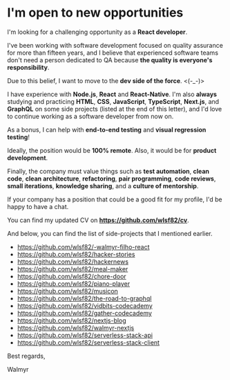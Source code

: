 # I'm open to new opportunities

I'm looking for a challenging opportunity as a **React developer**.

I've been working with software development focused on quality assurance for more than fifteen years, and I believe that experienced software teams don't need a person dedicated to QA because **the quality is everyone's responsibility**.

Due to this belief, I want to move to the **dev side of the force**. <(-_-)>

I have experience with **Node.js**, **React** and **React-Native**. I'm also **always** studying and practicing **HTML**, **CSS**, **JavaScript**, **TypeScript**, **Next.js**, and **GraphQL** on some side projects (listed at the end of this letter), and I'd love to continue working as a software developer from now on.

As a bonus, I can help with **end-to-end testing** and **visual regression testing**!

Ideally, the position would be **100% remote**.
Also, it would be for **product development**.

Finally, the company must value things such as **test automation**, **clean code**, **clean architecture**, **refactoring**, **pair programming**, **code reviews**, **small iterations**, **knowledge sharing**, and a **culture of mentorship**.

If your company has a position that could be a good fit for my profile, I'd be happy to have a chat.

You can find my updated CV on **https://github.com/wlsf82/cv**.

And below, you can find the list of side-projects that I mentioned earlier.

* https://github.com/wlsf82/-walmyr-filho-react
* https://github.com/wlsf82/hacker-stories
* https://github.com/wlsf82/hackernews
* https://github.com/wlsf82/meal-maker
* https://github.com/wlsf82/chore-door
* https://github.com/wlsf82/piano-player
* https://github.com/wlsf82/musicon
* https://github.com/wlsf82/the-road-to-graphql
* https://github.com/wlsf82/vidbits-codecademy
* https://github.com/wlsf82/gather-codecademy
* https://github.com/wlsf82/nextjs-blog
* https://github.com/wlsf82/walmyr-nextjs
* https://github.com/wlsf82/serverless-stack-api
* https://github.com/wlsf82/serverless-stack-client

Best regards,

Walmyr
